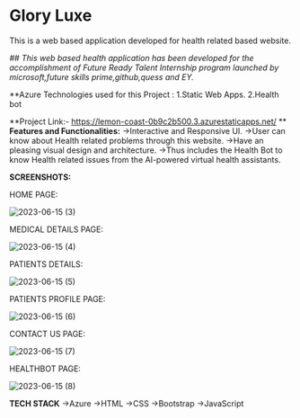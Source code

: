 # Glory Luxe

This is a web based application developed for health related based website.

*## This web based health application has been developed for the accomplishment of Future Ready Talent Internship program launched by microsoft,future skills prime,github,quess and EY.*

**Azure Technologies used for this Project :
    1.Static Web Apps.
    2.Health bot

**Project Link:- https://lemon-coast-0b9c2b500.3.azurestaticapps.net/ **
**Features and Functionalities:**
   ->Interactive and Responsive UI.
   ->User can know about Health related problems through this website.
   ->Have an pleasing visual design and architecture.
   ->Thus includes the Health Bot to know Health related issues from the AI-powered
     virtual health assistants.
     
     
**SCREENSHOTS:**

HOME PAGE:

![2023-06-15 (3)](https://github.com/Jyothi1905/frtproject/assets/124034217/36f667d7-f466-4350-b959-f48ec50050b5)
 
MEDICAL DETAILS PAGE:

![2023-06-15 (4)](https://github.com/Jyothi1905/frtproject/assets/124034217/6a544342-31d3-4bcf-bbdc-94a2f6cae47c)

PATIENTS DETAILS:

![2023-06-15 (5)](https://github.com/Jyothi1905/frtproject/assets/124034217/f0f44151-38de-4aa5-8b1c-46a0c841b9c2)

PATIENTS PROFILE PAGE:

![2023-06-15 (6)](https://github.com/Jyothi1905/frtproject/assets/124034217/2feadd7d-6b8d-4fcf-bb12-c595eb5aa527)

CONTACT US PAGE:

![2023-06-15 (7)](https://github.com/Jyothi1905/frtproject/assets/124034217/8b57f7e4-74d7-47b4-a979-cdc68162f2e9)

HEALTHBOT PAGE:

![2023-06-15 (8)](https://github.com/Jyothi1905/frtproject/assets/124034217/cd9ff4e1-4dd9-4f47-9721-887d16ed219f)



**TECH STACK**
 ->Azure
 ->HTML
 ->CSS
 ->Bootstrap
 ->JavaScript
  
